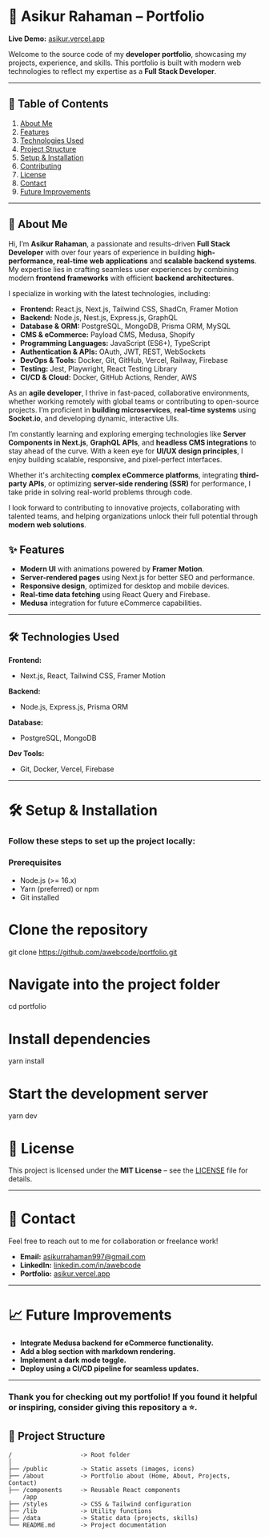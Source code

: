 # 🚀 Asikur Rahaman – Portfolio

**Live Demo:** [asikur.vercel.app](https://asikur.vercel.app)  

Welcome to the source code of my **developer portfolio**, showcasing my projects, experience, and skills. This portfolio is built with modern web technologies to reflect my expertise as a **Full Stack Developer**.

---

## 📑 Table of Contents
1. [About Me](#about-me)
2. [Features](#features)
3. [Technologies Used](#technologies-used)
4. [Project Structure](#project-structure)
5. [Setup & Installation](#setup--installation)
6. [Contributing](#contributing)
7. [License](#license)
8. [Contact](#contact)
9. [Future Improvements](#future-improvements)

---

## 👋 About Me  
Hi, I’m **Asikur Rahaman**, a passionate and results-driven **Full Stack Developer** with over four years of experience in building **high-performance, real-time web applications** and **scalable backend systems**. My expertise lies in crafting seamless user experiences by combining modern **frontend frameworks** with efficient **backend architectures**.  

I specialize in working with the latest technologies, including:  
- **Frontend:** React.js, Next.js, Tailwind CSS, ShadCn, Framer Motion  
- **Backend:** Node.js, Nest.js, Express.js, GraphQL  
- **Database & ORM:** PostgreSQL, MongoDB, Prisma ORM, MySQL  
- **CMS & eCommerce:** Payload CMS, Medusa, Shopify  
- **Programming Languages:** JavaScript (ES6+), TypeScript  
- **Authentication & APIs:** OAuth, JWT, REST, WebSockets  
- **DevOps & Tools:** Docker, Git, GitHub, Vercel, Railway, Firebase  
- **Testing:** Jest, Playwright, React Testing Library  
- **CI/CD & Cloud:** Docker, GitHub Actions, Render, AWS  

As an **agile developer**, I thrive in fast-paced, collaborative environments, whether working remotely with global teams or contributing to open-source projects. I’m proficient in **building microservices**, **real-time systems** using **Socket.io**, and developing dynamic, interactive UIs.  

I’m constantly learning and exploring emerging technologies like **Server Components in Next.js**, **GraphQL APIs**, and **headless CMS integrations** to stay ahead of the curve. With a keen eye for **UI/UX design principles**, I enjoy building scalable, responsive, and pixel-perfect interfaces.  

Whether it's architecting **complex eCommerce platforms**, integrating **third-party APIs**, or optimizing **server-side rendering (SSR)** for performance, I take pride in solving real-world problems through code.  

I look forward to contributing to innovative projects, collaborating with talented teams, and helping organizations unlock their full potential through **modern web solutions**.


## ✨ Features  
- **Modern UI** with animations powered by **Framer Motion**.  
- **Server-rendered pages** using Next.js for better SEO and performance.  
- **Responsive design**, optimized for desktop and mobile devices.  
- **Real-time data fetching** using React Query and Firebase.  
- **Medusa** integration for future eCommerce capabilities.

---

## 🛠️ Technologies Used  
**Frontend:**  
- Next.js, React, Tailwind CSS, Framer Motion

**Backend:**  
- Node.js, Express.js, Prisma ORM

**Database:**  
- PostgreSQL, MongoDB

**Dev Tools:**  
- Git, Docker, Vercel, Firebase

---


# 🛠️ Setup & Installation
### Follow these steps to set up the project locally:

### Prerequisites  
- Node.js (>= 16.x)  
- Yarn (preferred) or npm  
- Git installed


# Clone the repository
git clone https://github.com/awebcode/portfolio.git

# Navigate into the project folder
cd portfolio

# Install dependencies
yarn install

# Start the development server
yarn dev


# 📄 License  
This project is licensed under the **MIT License** – see the [LICENSE](LICENSE) file for details.

---

# 📧 Contact  
Feel free to reach out to me for collaboration or freelance work!  

- **Email:** [asikurrahaman997@gmail.com](mailto:asikurrahaman997@gmail.com)  
- **LinkedIn:** [linkedin.com/in/awebcode](https://linkedin.com/in/awebcode)  
- **Portfolio:** [asikur.vercel.app](https://asikur.vercel.app)  

---

# 📈 Future Improvements  
- **Integrate Medusa backend for eCommerce functionality.**  
- **Add a blog section with markdown rendering.**  
- **Implement a dark mode toggle.**  
- **Deploy using a CI/CD pipeline for seamless updates.**  

---

### Thank you for checking out my portfolio! If you found it helpful or inspiring, consider giving this repository a ⭐.





## 📁 Project Structure  
```plaintext
/                   -> Root folder  
│  
├── /public         -> Static assets (images, icons)  
├── /about          -> Portfolio about (Home, About, Projects, Contact)  
├── /components     -> Reusable React components  
    /app
├── /styles         -> CSS & Tailwind configuration  
├── /lib            -> Utility functions  
├── /data           -> Static data (projects, skills)  
└── README.md       -> Project documentation





